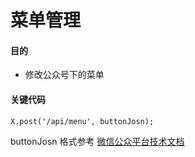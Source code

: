 # 菜单管理

#### 目的

+ 修改公众号下的菜单

#### 关键代码

```
X.post('/api/menu', buttonJosn);
```
buttonJosn 格式参考 [微信公众平台技术文档](https://mp.weixin.qq.com/wiki?t=resource/res_main&id=mp1421141013)


